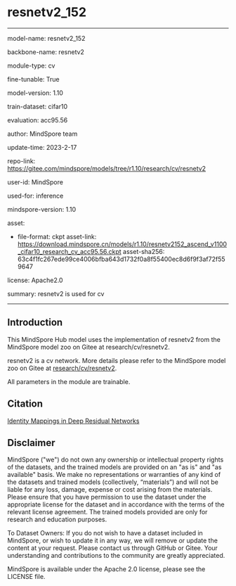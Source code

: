 # resnetv2_152

---

model-name: resnetv2_152

backbone-name: resnetv2

module-type: cv

fine-tunable: True

model-version: 1.10

train-dataset: cifar10

evaluation: acc95.56

author: MindSpore team

update-time: 2023-2-17

repo-link: <https://gitee.com/mindspore/models/tree/r1.10/research/cv/resnetv2>

user-id: MindSpore

used-for: inference

mindspore-version: 1.10

asset:

-
    file-format: ckpt
    asset-link: <https://download.mindspore.cn/models/r1.10/resnetv2152_ascend_v1100_cifar10_research_cv_acc95.56.ckpt>
    asset-sha256: 63c4f1fc267ede99ce4006bfba643d1732f0a8f55400ec8d6f9f3af72f559647

license: Apache2.0

summary: resnetv2 is used for cv

---

## Introduction

This MindSpore Hub model uses the implementation of resnetv2 from the MindSpore model zoo on Gitee at research/cv/resnetv2.

resnetv2 is a cv network. More details please refer to the MindSpore model zoo on Gitee at [research/cv/resnetv2](https://gitee.com/mindspore/models/blob/r1.10/research/cv/resnetv2/README_CN.md).

All parameters in the module are trainable.

## Citation

[Identity Mappings in Deep Residual Networks](https://arxiv.org/pdf/1603.05027.pdf)

## Disclaimer

MindSpore ("we") do not own any ownership or intellectual property rights of the datasets, and the trained models are provided on an "as is" and "as available" basis. We make no representations or warranties of any kind of the datasets and trained models (collectively, “materials”) and will not be liable for any loss, damage, expense or cost arising from the materials. Please ensure that you have permission to use the dataset under the appropriate license for the dataset and in accordance with the terms of the relevant license agreement. The trained models provided are only for research and education purposes.

To Dataset Owners: If you do not wish to have a dataset included in MindSpore, or wish to update it in any way, we will remove or update the content at your request. Please contact us through GitHub or Gitee. Your understanding and contributions to the community are greatly appreciated.

MindSpore is available under the Apache 2.0 license, please see the LICENSE file.

